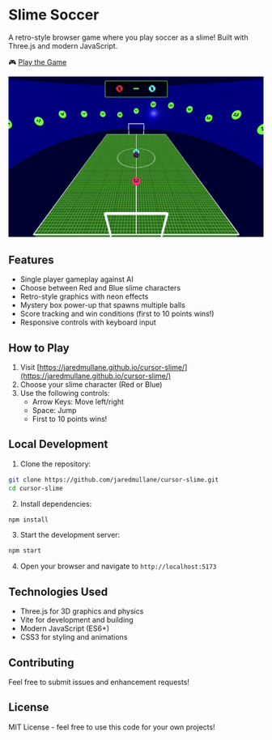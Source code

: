 # Slime Soccer

A retro-style browser game where you play soccer as a slime! Built with Three.js and modern JavaScript.

🎮 [Play the Game](https://jaredmullane.github.io/cursor-slime/)

![Slime Soccer Game - A retro-style 3D soccer game with slime characters](https://raw.githubusercontent.com/jaredmullane/cursor-slime/main/screenshot.png)

## Features

- Single player gameplay against AI
- Choose between Red and Blue slime characters
- Retro-style graphics with neon effects
- Mystery box power-up that spawns multiple balls
- Score tracking and win conditions (first to 10 points wins!)
- Responsive controls with keyboard input

## How to Play

1. Visit [https://jaredmullane.github.io/cursor-slime/](https://jaredmullane.github.io/cursor-slime/)
2. Choose your slime character (Red or Blue)
3. Use the following controls:
   - Arrow Keys: Move left/right
   - Space: Jump
   - First to 10 points wins!

## Local Development

1. Clone the repository:
```bash
git clone https://github.com/jaredmullane/cursor-slime.git
cd cursor-slime
```

2. Install dependencies:
```bash
npm install
```

3. Start the development server:
```bash
npm start
```

4. Open your browser and navigate to `http://localhost:5173`

## Technologies Used

- Three.js for 3D graphics and physics
- Vite for development and building
- Modern JavaScript (ES6+)
- CSS3 for styling and animations

## Contributing

Feel free to submit issues and enhancement requests!

## License

MIT License - feel free to use this code for your own projects! 